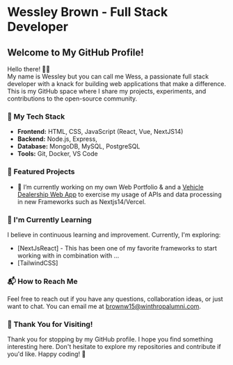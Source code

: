 # Wessley Brown - Full Stack Developer

## Welcome to My GitHub Profile!

Hello there! 👋🏾  
My name is Wessley but you can call me Wess, a passionate full stack developer with a knack for building web applications that make a difference. This is my GitHub space where I share my projects, experiments, and contributions to the open-source community.

### 🚀 My Tech Stack

- **Frontend:** HTML, CSS, JavaScript (React, Vue, NextJS14)
- **Backend:** Node.js, Express,
- **Database:** MongoDB, MySQL, PostgreSQL
- **Tools:** Git, Docker, VS Code

### 🔧 Featured Projects
- 🔭 I’m currently working on my own Web Portfolio & and a [Vehicle Dealership Web App](..blob/master/MortonsVehicleShop) to exercise my usage of APIs and data processing in new Frameworks such as Nextjs14/Vercel.  
<!--
- 👯 I’m looking to collaborate on ...
- 🤔 I’m looking for help with ...
- 💬 Ask me about ...
-->


### 🌱 I'm Currently Learning

I believe in continuous learning and improvement. Currently, I'm exploring:

- [NextJsReact] - This has been one of my favorite frameworks to start working with in combination with ... 
- [TailwindCSS]

<!--
### 🤝 Let's Connect!

- LinkedIn: [Your LinkedIn Profile](Link to LinkedIn)
- Portfolio: [Your Portfolio Website](Link to Portfolio) 
-->

### 📬 How to Reach Me

Feel free to reach out if you have any questions, collaboration ideas, or just want to chat. You can email me at [brownw15@winthropalumni.com](mailto:brownw15@winthropalumni.com).


### 🙏 Thank You for Visiting!

Thank you for stopping by my GitHub profile. I hope you find something interesting here. Don't hesitate to explore my repositories and contribute if you'd like. Happy coding! 🚀

